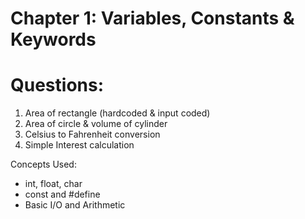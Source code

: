 # Chapter 1: Variables, Constants & Keywords

# Questions:
1. Area of rectangle (hardcoded & input coded)
2. Area of circle & volume of cylinder
3. Celsius to Fahrenheit conversion
4. Simple Interest calculation

Concepts Used:
- int, float, char
- const and #define
- Basic I/O and Arithmetic 
